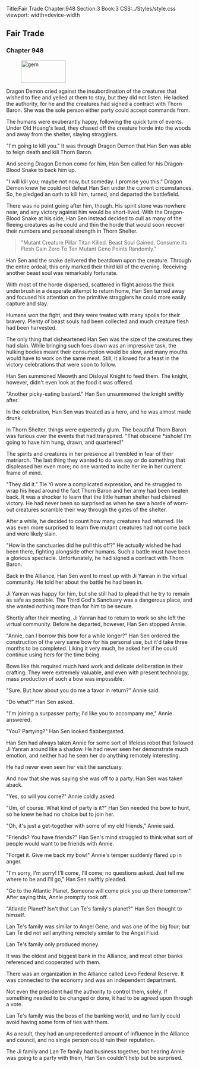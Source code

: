 Title:Fair Trade 
Chapter:948 
Section:3 
Book:3 
CSS:../Styles/style.css 
viewport: width=device-width
  
## Fair Trade
### Chapter 948 
<figure>
	<img src="../Images/gem.gif" alt="gem" id="gem" width="120" height="60" />
</figure>
  

  
  Dragon Demon cried against the insubordination of the creatures that wished to flee and yelled at them to stay, but they did not listen. He lacked the authority, for he and the creatures had signed a contract with Thorn Baron. She was the sole person either party could accept commands from.

The humans were exuberantly happy, following the quick turn of events. Under Old Huang's lead, they chased off the creature horde into the woods and away from the shelter, slaying stragglers.

"I'm going to kill you." It was through Dragon Demon that Han Sen was able to feign death and kill Thorn Baron.

And seeing Dragon Demon come for him, Han Sen called for his Dragon-Blood Snake to back him up.

"I will kill you; maybe not now, but someday. I promise you this." Dragon Demon knew he could not defeat Han Sen under the current circumstances. So, he pledged an oath to kill him, turned, and departed the battlefield.

There was no point going after him, though. His spirit stone was nowhere near, and any victory against him would be short-lived. With the Dragon-Blood Snake at his side, Han Sen instead decided to cull as many of the fleeing creatures as he could and thin the horde that would soon recover their numbers and personal strength in Thorn Shelter.

> "Mutant Creature Pillar Titan Killed. Beast Soul Gained. Consume Its Flesh Gain Zero To Ten Mutant Geno Points Randomly."

Han Sen and the snake delivered the beatdown upon the creature. Through the entire ordeal, this only marked their third kill of the evening. Receiving another beast soul was remarkably fortunate.

With most of the horde dispersed, scattered in flight across the thick underbrush in a desperate attempt to return home, Han Sen turned away and focused his attention on the primitive stragglers he could more easily capture and slay.

Humans won the fight, and they were treated with many spoils for their bravery. Plenty of beast souls had been collected and much creature flesh had been harvested.

The only thing that disheartened Han Sen was the size of the creatures they had slain. While bringing such foes down was an impressive task, the hulking bodies meant their consumption would be slow, and many mouths would have to work on the same meat. Still, it allowed for a feast in the victory celebrations that were soon to follow.

Han Sen summoned Meowth and Disloyal Knight to feed them. The knight, however, didn't even look at the food it was offered.

"Another picky-eating bastard." Han Sen unsummoned the knight swiftly after.

In the celebration, Han Sen was treated as a hero, and he was almost made drunk.

In Thorn Shelter, things were expectedly glum. The beautiful Thorn Baron was furious over the events that had transpired. "That obscene *sshole! I'm going to have him hung, drawn, and quartered!"

The spirits and creatures in her presence all trembled in fear of their matriarch. The last thing they wanted to do was say or do something that displeased her even more; no one wanted to incite her ire in her current frame of mind.

"They did it." Tie Yi wore a complicated expression, and he struggled to wrap his head around the fact Thorn Baron and her army had been beaten back. It was a shocker to learn that the little human shelter had claimed victory. He had never been so surprised as when he saw a horde of worn-out creatures scramble their way through the gates of the shelter.

After a while, he decided to count how many creatures had returned. He was even more surprised to learn five mutant creatures had not come back and were likely slain.

"How in the sanctuaries did he pull this off?" He actually wished he had been there, fighting alongside other humans. Such a battle must have been a glorious spectacle. Unfortunately, he had signed a contract with Thorn Baron.

Back in the Alliance, Han Sen went to meet up with Ji Yanran in the virtual community. He told her about the battle he had been in.

Ji Yanran was happy for him, but she still had to plead that he try to remain as safe as possible. The Third God's Sanctuary was a dangerous place, and she wanted nothing more than for him to be secure.

Shortly after their meeting, Ji Yanran had to return to work so she left the virtual community. Before he departed, however, Han Sen stopped Annie.

"Annie, can I borrow this bow for a while longer?" Han Sen ordered the construction of the very same bow for his personal use, but it'd take three months to be completed. Liking it very much, he asked her if he could continue using hers for the time being.

Bows like this required much hard work and delicate deliberation in their crafting. They were extremely valuable, and even with present technology, mass production of such a bow was impossible.

"Sure. But how about you do me a favor in return?" Annie said.

"Do what?" Han Sen asked.

"I'm joining a surpasser party; I'd like you to accompany me," Annie answered.

"You? Partying?" Han Sen looked flabbergasted.

Han Sen had always taken Annie for some sort of lifeless robot that followed Ji Yanran around like a shadow. He had never seen her demonstrate much emotion, and neither had he seen her do anything remotely interesting.

He had never even seen her visit the sanctuary.

And now that she was saying she was off to a party. Han Sen was taken aback.

"Yes, so will you come?" Annie coldly asked.

"Um, of course. What kind of party is it?" Han Sen needed the bow to hunt, so he knew he had no choice but to join her.

"Oh, it's just a get-together with some of my old friends," Annie said.

"Friends? You have friends?" Han Sen's mind struggled to think what sort of people would want to be friends with Annie.

"Forget it. Give me back my bow!" Annie's temper suddenly flared up in anger.

"I'm sorry, I'm sorry! I'll come, I'll come; no questions asked. Just tell me where to be and I'll go," Han Sen swiftly pleaded.

"Go to the Atlantic Planet. Someone will come pick you up there tomorrow." After saying this, Annie promptly took off.

"Atlantic Planet? Isn't that Lan Te's family's planet?" Han Sen thought to himself.

Lan Te's family was similar to Angel Gene, and was one of the big four; but Lan Te did not sell anything remotely similar to the Angel Fluid.

Lan Te's family only produced money.

It was the oldest and biggest bank in the Alliance, and most other banks referenced and cooperated with them.

There was an organization in the Alliance called Levo Federal Reserve. It was connected to the economy and was an independent department.

Not even the president had the authority to control them, solely. If something needed to be changed or done, it had to be agreed upon through a vote.

Lan Te's family was the boss of the banking world, and no family could avoid having some form of ties with them.

As a result, they had an unprecedented amount of influence in the Alliance and council, and no single person could ruin their reputation.

The Ji family and Lan Te family had business together, but hearing Annie was going to a party with them, Han Sen couldn't help but be surprised.
